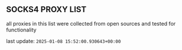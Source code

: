 ## SOCKS4 PROXY LIST

all proxies in this list were collected from open sources and tested for functionality

last update: `2025-01-08 15:52:00.930643+00:00`